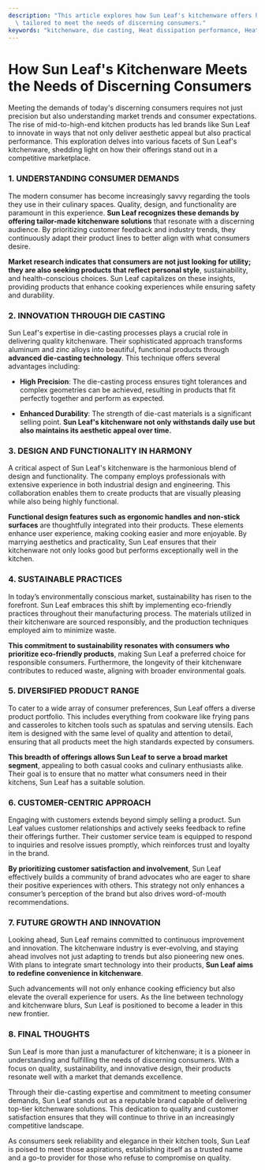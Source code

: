 ```yaml
---
description: "This article explores how Sun Leaf's kitchenware offers high-quality, reliable products\
  \ tailored to meet the needs of discerning consumers."
keywords: "kitchenware, die casting, Heat dissipation performance, Heat sink"
---
```

# How Sun Leaf's Kitchenware Meets the Needs of Discerning Consumers

Meeting the demands of today's discerning consumers requires not just precision but also understanding market trends and consumer expectations. The rise of mid-to-high-end kitchen products has led brands like Sun Leaf to innovate in ways that not only deliver aesthetic appeal but also practical performance. This exploration delves into various facets of Sun Leaf's kitchenware, shedding light on how their offerings stand out in a competitive marketplace.

### 1. UNDERSTANDING CONSUMER DEMANDS

The modern consumer has become increasingly savvy regarding the tools they use in their culinary spaces. Quality, design, and functionality are paramount in this experience. **Sun Leaf recognizes these demands by offering tailor-made kitchenware solutions** that resonate with a discerning audience. By prioritizing customer feedback and industry trends, they continuously adapt their product lines to better align with what consumers desire.

**Market research indicates that consumers are not just looking for utility; they are also seeking products that reflect personal style**, sustainability, and health-conscious choices. Sun Leaf capitalizes on these insights, providing products that enhance cooking experiences while ensuring safety and durability.

### 2. INNOVATION THROUGH DIE CASTING

Sun Leaf's expertise in die-casting processes plays a crucial role in delivering quality kitchenware. Their sophisticated approach transforms aluminum and zinc alloys into beautiful, functional products through **advanced die-casting technology**. This technique offers several advantages including:

- **High Precision**: The die-casting process ensures tight tolerances and complex geometries can be achieved, resulting in products that fit perfectly together and perform as expected.
  
- **Enhanced Durability**: The strength of die-cast materials is a significant selling point. **Sun Leaf's kitchenware not only withstands daily use but also maintains its aesthetic appeal over time.**

### 3. DESIGN AND FUNCTIONALITY IN HARMONY

A critical aspect of Sun Leaf's kitchenware is the harmonious blend of design and functionality. The company employs professionals with extensive experience in both industrial design and engineering. This collaboration enables them to create products that are visually pleasing while also being highly functional.

**Functional design features such as ergonomic handles and non-stick surfaces** are thoughtfully integrated into their products. These elements enhance user experience, making cooking easier and more enjoyable. By marrying aesthetics and practicality, Sun Leaf ensures that their kitchenware not only looks good but performs exceptionally well in the kitchen.

### 4. SUSTAINABLE PRACTICES

In today’s environmentally conscious market, sustainability has risen to the forefront. Sun Leaf embraces this shift by implementing eco-friendly practices throughout their manufacturing process. The materials utilized in their kitchenware are sourced responsibly, and the production techniques employed aim to minimize waste.

**This commitment to sustainability resonates with consumers who prioritize eco-friendly products**, making Sun Leaf a preferred choice for responsible consumers. Furthermore, the longevity of their kitchenware contributes to reduced waste, aligning with broader environmental goals.

### 5. DIVERSIFIED PRODUCT RANGE

To cater to a wide array of consumer preferences, Sun Leaf offers a diverse product portfolio. This includes everything from cookware like frying pans and casseroles to kitchen tools such as spatulas and serving utensils. Each item is designed with the same level of quality and attention to detail, ensuring that all products meet the high standards expected by consumers.

**This breadth of offerings allows Sun Leaf to serve a broad market segment**, appealing to both casual cooks and culinary enthusiasts alike. Their goal is to ensure that no matter what consumers need in their kitchens, Sun Leaf has a suitable solution.

### 6. CUSTOMER-CENTRIC APPROACH

Engaging with customers extends beyond simply selling a product. Sun Leaf values customer relationships and actively seeks feedback to refine their offerings further. Their customer service team is equipped to respond to inquiries and resolve issues promptly, which reinforces trust and loyalty in the brand.

**By prioritizing customer satisfaction and involvement**, Sun Leaf effectively builds a community of brand advocates who are eager to share their positive experiences with others. This strategy not only enhances a consumer’s perception of the brand but also drives word-of-mouth recommendations.

### 7. FUTURE GROWTH AND INNOVATION

Looking ahead, Sun Leaf remains committed to continuous improvement and innovation. The kitchenware industry is ever-evolving, and staying ahead involves not just adapting to trends but also pioneering new ones. With plans to integrate smart technology into their products, **Sun Leaf aims to redefine convenience in kitchenware**.

Such advancements will not only enhance cooking efficiency but also elevate the overall experience for users. As the line between technology and kitchenware blurs, Sun Leaf is positioned to become a leader in this new frontier.

### 8. FINAL THOUGHTS

Sun Leaf is more than just a manufacturer of kitchenware; it is a pioneer in understanding and fulfilling the needs of discerning consumers. With a focus on quality, sustainability, and innovative design, their products resonate well with a market that demands excellence. 

Through their die-casting expertise and commitment to meeting consumer demands, Sun Leaf stands out as a reputable brand capable of delivering top-tier kitchenware solutions. This dedication to quality and customer satisfaction ensures that they will continue to thrive in an increasingly competitive landscape.

As consumers seek reliability and elegance in their kitchen tools, Sun Leaf is poised to meet those aspirations, establishing itself as a trusted name and a go-to provider for those who refuse to compromise on quality.
